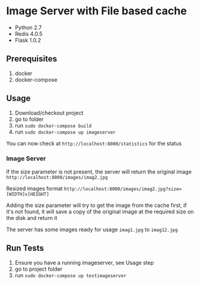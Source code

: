 # Image Server with File based cache

- Python 2.7
- Redis 4.0.5
- Flask 1.0.2

## Prerequisites
1. docker
2. docker-compose

## Usage
1. Download/checkout project
2. go to folder
3. run `sudo docker-compose build`
4. run `sudo docker-compose up imageserver`


You can now check at `http://localhost:8000/statistics` for the status

### Image Server
If the size parameter is not present, the server will return the original image
`http://localhost:8000/images/imag2.jpg`

Resized images format
`http://localhost:8000/images/imag2.jpg?size=[WIDTH]x[HEIGHT]`

Adding the size parameter will try to get the image from the cache first,
if it's not found, it will save a copy of the original image at the required size 
on the disk and return it 

The server has some images ready for usage `imag1.jpg` to `imag12.jpg`

## Run Tests
1. Ensure you have a running imageserver, see Usage step
2. go to project folder
3. run `sudo docker-compose up testimageserver`